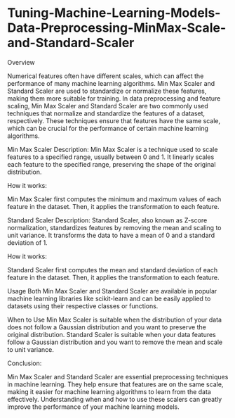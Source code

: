 # Tuning-Machine-Learning-Models-Data-Preprocessing-MinMax-Scale-and-Standard-Scaler

Overview

Numerical features often have different scales, which can affect the performance of many machine learning algorithms. Min Max Scaler and Standard Scaler are used to standardize or normalize these features, making them more suitable for training. In data preprocessing and feature scaling, Min Max Scaler and Standard Scaler are two commonly used techniques that normalize and standardize the features of a dataset, respectively. These techniques ensure that features have the same scale, which can be crucial for the performance of certain machine learning algorithms.

Min Max Scaler
Description: Min Max Scaler is a technique used to scale features to a specified range, usually between 0 and 1. It linearly scales each feature to the specified range, preserving the shape of the original distribution.

How it works:

Min Max Scaler first computes the minimum and maximum values of each feature in the dataset. Then, it applies the transformation to each feature.

Standard Scaler
Description: Standard Scaler, also known as Z-score normalization, standardizes features by removing the mean and scaling to unit variance. It transforms the data to have a mean of 0 and a standard deviation of 1.

How it works:

Standard Scaler first computes the mean and standard deviation of each feature in the dataset. Then, it applies the transformation to each feature.

Usage
Both Min Max Scaler and Standard Scaler are available in popular machine learning libraries like scikit-learn and can be easily applied to datasets using their respective classes or functions.

When to Use
Min Max Scaler is suitable when the distribution of your data does not follow a Gaussian distribution and you want to preserve the original distribution.
Standard Scaler is suitable when your data features follow a Gaussian distribution and you want to remove the mean and scale to unit variance.

Conclusion:

Min Max Scaler and Standard Scaler are essential preprocessing techniques in machine learning. They help ensure that features are on the same scale, making it easier for machine learning algorithms to learn from the data effectively. Understanding when and how to use these scalers can greatly improve the performance of your machine learning models.

